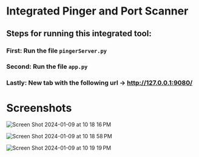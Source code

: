 # Integrated Pinger and Port Scanner
 
## Steps for running this integrated tool:
### First: Run the file `pingerServer.py`
### Second: Run the file `app.py`
### Lastly: New tab with the following url -> http://127.0.0.1:9080/

# Screenshots

![Screen Shot 2024-01-09 at 10 18 16 PM](https://github.com/YehiaSharawy/Integrated-Pinger-and-Port-Scanner/assets/65984199/e0971079-d07c-41f2-baa7-c17c7cfec391)

![Screen Shot 2024-01-09 at 10 18 58 PM](https://github.com/YehiaSharawy/Integrated-Pinger-and-Port-Scanner/assets/65984199/703db88f-52c4-48a7-acec-7d2074e0b8ba)

![Screen Shot 2024-01-09 at 10 19 19 PM](https://github.com/YehiaSharawy/Integrated-Pinger-and-Port-Scanner/assets/65984199/579eb751-3701-4b4d-88b9-bdb7b9165af8)
